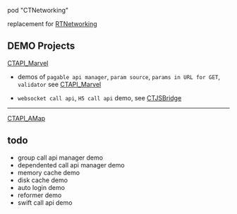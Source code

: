 
pod "CTNetworking"

replacement for [RTNetworking](https://github.com/casatwy/RTNetworking)

DEMO Projects
----------------

[CTAPI_Marvel](https://github.com/CTAPIs/CTAPI_Marvel)

- demos of `pagable api manager`, `param source`, `params in URL for GET`, `validator` see [CTAPI_Marvel](https://github.com/CTAPIs/CTAPI_Marvel)

- `websocket call api`, `H5 call api` demo, see [CTJSBridge](https://github.com/casatwy/CTJSBridge)

---

[CTAPI_AMap](https://github.com/CTAPIs/CTAPI_AMap)

todo
----

- group call api manager demo
- dependented call api manager demo
- memory cache demo
- disk cache demo
- auto login demo
- reformer demo
- swift call api demo
